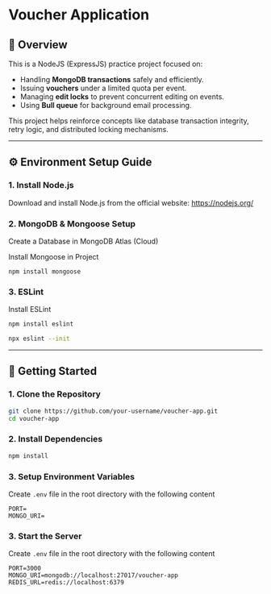 # Voucher Application

## 📝 Overview

This is a NodeJS (ExpressJS) practice project focused on:

- Handling **MongoDB transactions** safely and efficiently.
- Issuing **vouchers** under a limited quota per event.
- Managing **edit locks** to prevent concurrent editing on events.
- Using **Bull queue** for background email processing.

This project helps reinforce concepts like database transaction integrity, retry logic, and distributed locking mechanisms.

---

## ⚙️ Environment Setup Guide

### 1. Install Node.js

Download and install Node.js from the official website:
https://nodejs.org/

### 2. MongoDB & Mongoose Setup

Create a Database in MongoDB Atlas (Cloud)

Install Mongoose in Project

```npm install mongoose```

### 3. ESLint

Install ESLint 

```bash 
npm install eslint
```

```bash
npx eslint --init
```


---

## 🚀 Getting Started

### 1. Clone the Repository

```bash
git clone https://github.com/your-username/voucher-app.git
cd voucher-app
```

### 2. Install Dependencies

```bash
npm install
```

### 3. Setup Environment Variables
Create ```.env``` file in the root directory with the following content
```
PORT=
MONGO_URI=
```

### 3. Start the Server
Create ```.env``` file in the root directory with the following content
```
PORT=3000
MONGO_URI=mongodb://localhost:27017/voucher-app
REDIS_URL=redis://localhost:6379
```


